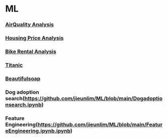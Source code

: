 # ML

### [AirQuality Analysis](https://github.com/jieunlim/ML/blob/main/AirQuality%20Analysis.ipynb)

### [Housing Price Analysis](https://github.com/jieunlim/ML/blob/main/Housing%20Price%20Analysis.ipynb)

### [Bike Rental Analysis](https://github.com/jieunlim/ML/blob/main/Bike%20Sharing%20System.pdf)

### [Titanic](https://github.com/jieunlim/Titanic)

### [Beautifulsoap](https://github.com/jieunlim/ML/blob/main/BeautifulSoup.ipynb)

### Dog adoption search(https://github.com/jieunlim/ML/blob/main/Dogadoptionsearch.ipynb)

### Feature Engineering(https://github.com/jieunlim/ML/blob/main/FeatureEngineering.ipynb.ipynb)

